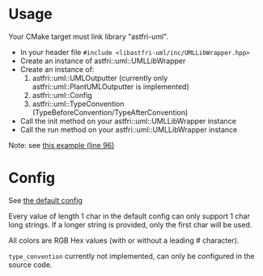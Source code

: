 # Usage

Your CMake target must link library "astfri-uml".

- In your header file `#include <libastfri-uml/inc/UMLLibWrapper.hpp>`
- Create an instance of astfri::uml::UMLLibWrapper
- Create an instance of:
    1. astfri::uml::UMLOutputter (currently only astfri::uml::PlantUMLOutputter is implemented)
    2. astfri::uml::Config
    3. astfri::uml::TypeConvention (TypeBeforeConvention/TypeAfterConvention)
- Call the init method on your astfri::uml::UMLLibWrapper instance
- Call the run method on your astfri::uml::UMLLibWrapper instance

Note: see [this example (line 96)](examples/umlexample.cpp)

# Config

See [the default config](examples/default_config.json)

Every value of length 1 char in the default config can only support 1 char long strings.
If a longer string is provided, only the first char will be used.

All colors are RGB Hex values (with or without a leading # character).

`type_convention` currently not implemented, can only be configured in the source code.
